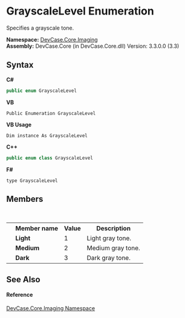 # GrayscaleLevel Enumeration
 

Specifies a grayscale tone.

**Namespace:**&nbsp;<a href="N_DevCase_Core_Imaging">DevCase.Core.Imaging</a><br />**Assembly:**&nbsp;DevCase.Core (in DevCase.Core.dll) Version: 3.3.0.0 (3.3)

## Syntax

**C#**<br />
``` C#
public enum GrayscaleLevel
```

**VB**<br />
``` VB
Public Enumeration GrayscaleLevel
```

**VB Usage**<br />
``` VB Usage
Dim instance As GrayscaleLevel
```

**C++**<br />
``` C++
public enum class GrayscaleLevel
```

**F#**<br />
``` F#
type GrayscaleLevel
```


## Members
&nbsp;<table><tr><th></th><th>Member name</th><th>Value</th><th>Description</th></tr><tr><td /><td target="F:DevCase.Core.Imaging.GrayscaleLevel.Light">**Light**</td><td>1</td><td>Light gray tone.</td></tr><tr><td /><td target="F:DevCase.Core.Imaging.GrayscaleLevel.Medium">**Medium**</td><td>2</td><td>Medium gray tone.</td></tr><tr><td /><td target="F:DevCase.Core.Imaging.GrayscaleLevel.Dark">**Dark**</td><td>3</td><td>Dark gray tone.</td></tr></table>

## See Also


#### Reference
<a href="N_DevCase_Core_Imaging">DevCase.Core.Imaging Namespace</a><br />